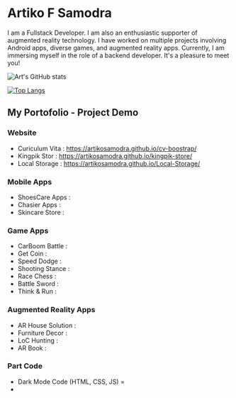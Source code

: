 # Artiko F Samodra

I am a Fullstack Developer. I am also an enthusiastic supporter of augmented reality technology. I have worked on multiple projects involving Android apps, diverse games, and augmented reality apps. Currently, I am immersing myself in the role of a backend developer. It's a pleasure to meet you!

![Art's GitHub stats](https://github-readme-stats.vercel.app/api?username=artikosamodra&count_private=true&show_icons=true&theme=radical)

[![Top Langs](https://github-readme-stats.vercel.app/api/top-langs/?username=artikosamodra&count_private=true&show_icons=true&langs_count=10&theme=radical)](https://github.com/artikosamodra/github-readme-stats)

## My Portofolio - Project Demo
### Website
- Curiculum Vita       : https://artikosamodra.github.io/cv-boostrap/
- Kingpik Stor         : https://artikosamodra.github.io/kingpik-store/
- Local Storage        : https://artikosamodra.github.io/Local-Storage/

### Mobile Apps
- ShoesCare Apps       :
- Chasier Apps         :
- Skincare Store       :

### Game Apps
- CarBoom Battle       :
- Get Coin             :
- Speed Dodge          :
- Shooting Stance      :
- Race Chess           :
- Battle Sword         :
- Think & Run          :

### Augmented Reality Apps
- AR House Solution    :
- Furniture Decor      :
- LoC Hunting          :
- AR Book              :


### Part Code
- Dark Mode Code (HTML, CSS, JS) = 
- 

